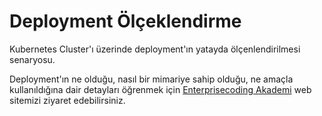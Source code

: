 # Deployment Ölçeklendirme
Kubernetes Cluster'ı üzerinde deployment'ın yatayda ölçenlendirilmesi senaryosu.

Deployment'ın ne olduğu, nasıl bir mimariye sahip olduğu, ne amaçla kullanıldığına dair detayları öğrenmek için [Enterprisecoding Akademi](http://akademi.enterprisecoding.com/) web sitemizi ziyaret edebilirsiniz.